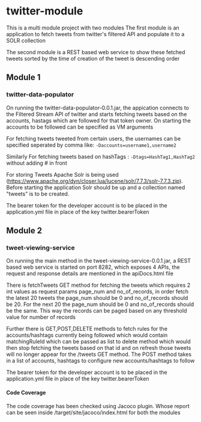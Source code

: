# twitter-module
This is a multi module project with two modules
The first module is an application to fetch tweets from twitter's filtered API and populate it to a SOLR collection

The second module is a REST based web service to show these fetched tweets sorted by the time of creation of the tweet is descending order

## Module 1
### twitter-data-populator
On running the twitter-data-populator-0.0.1.jar, the appication connects to the Filtered Stream API of twitter and starts fetching tweets based on the accounts, hastags which are followed for that token owner. On starting the accounts to be followed can be specified as VM arguments 

For fetching tweets tweeted from certain users, the usernames can be specified seperated by comma like: `-Daccounts=username1,username2`

Similarly For fetching tweets based on hashTags : `-Dtags=HashTag1,HashTag2` without adding # in front

For storing Tweets Apache Solr is being used (https://www.apache.org/dyn/closer.lua/lucene/solr/7.7.3/solr-7.7.3.zip). Before starting the application Solr should be up and a collection named "tweets" is to be created.

The bearer token for the developer account is to be placed in the application.yml file in place of the key twitter.bearerToken

## Module 2
### tweet-viewing-service
On running the main method in the tweet-viewing-service-0.0.1.jar, a REST based web service is started on port 8282, which exposes 4 APIs, the request and response details are mentioned in the apiDocs.html file

There is fetchTweets GET method for fetching the tweets which requires 2 int values as request params page_num and no_of_records, in order fetch the latest 20 tweets the page_num should be 0 and no_of_records should be 20. For the next 20 the page_num should be 0 and no_of_records should be the same. This way the records can be paged based on any threshold value for number of records

Further there is GET,POST,DELETE methods to fetch rules for the accounts/hashtags currently being followed which would contain matchingRuleId which can be passed as list to delete method which would then stop fetching the tweets based on that id and on refresh those tweets will no longer appear for the /tweets GET method.
The POST method takes in a list of accounts, hashtags to configure new accounts/hashtags to follow

The bearer token for the developer account is to be placed in the application.yml file in place of the key twitter.bearerToken

#### Code Coverage
The code coverage has been checked using Jacoco plugin. Whose report can be seen inside /target/site/jacoco/index.html for both the modules

